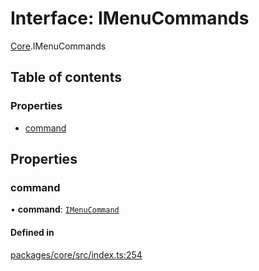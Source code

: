 # Interface: IMenuCommands

[Core](../modules/Core.md).IMenuCommands

## Table of contents

### Properties

- [command](Core.IMenuCommands.md#command)

## Properties

### command

• **command**: [`IMenuCommand`](Core.IMenuCommand.md)

#### Defined in

[packages/core/src/index.ts:254](https://github.com/iniquitybbs/iniquity/blob/976716f/packages/core/src/index.ts#L254)
